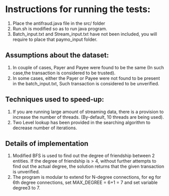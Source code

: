 # Instructions for running the tests:

1. Place the antifraud.java file in the src/ folder 
2. Run.sh is modified so as to run java program. 
3. Batch_input.txt and Stream_input.txt have not been included, you will require to place that paymo_input folder.  

## Assumptions about the dataset:

1. In couple of cases, Payer and Payee were found to be the same (In such case,the transaction is considered to be trusted). 
2. In some cases, either the Payer or Payee were not found to be present in the batch_input.txt, Such transaction is considered to be unverified. 

## Techniques used to speed-up:

1. If you are running large amount of streaming data, there is a provision to increase the number of threads. (By-default, 10 threads are being used). 
2. Two Level lookup has been provided in the searching algorithm to decrease number of iterations. 

## Details of implementation

1. Modified BFS is used to find out the degree of friendship between 2 entities. If the degree of friendship is > 4, without further attempts to find out the actual degree, the solution returns that the given transaction is unverified.
2. The program is modular to extend for N-degree connections, for eg for 6th degree connections, set MAX_DEGREE = 6+1 = 7 and set variable degree3 to 7.
